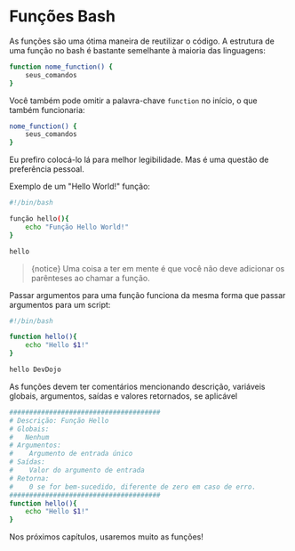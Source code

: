 # Funções Bash

As funções são uma ótima maneira de reutilizar o código. A estrutura de uma função no bash é bastante semelhante à maioria das linguagens:

```bash
function nome_function() {
    seus_comandos
}
```

Você também pode omitir a palavra-chave `function` no início, o que também funcionaria:

```bash
nome_function() {
    seus_comandos
}
```

Eu prefiro colocá-lo lá para melhor legibilidade. Mas é uma questão de preferência pessoal.

Exemplo de um "Hello World!" função:

```bash
#!/bin/bash

função hello(){
    echo "Função Hello World!"
}

hello
```

>{notice} Uma coisa a ter em mente é que você não deve adicionar os parênteses ao chamar a função.

Passar argumentos para uma função funciona da mesma forma que passar argumentos para um script:

```bash
#!/bin/bash

function hello(){
    echo "Hello $1!"
}

hello DevDojo
```

As funções devem ter comentários mencionando descrição, variáveis ​​globais, argumentos, saídas e valores retornados, se aplicável

```bash
######################################
# Descrição: Função Hello
# Globais:
#   Nenhum
# Argumentos:
#    Argumento de entrada único
# Saídas:
#    Valor do argumento de entrada
# Retorna:
#    0 se for bem-sucedido, diferente de zero em caso de erro.
######################################
function hello(){
    echo "Hello $1!"
}
```

Nos próximos capítulos, usaremos muito as funções!
